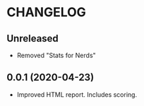 # CHANGELOG

## Unreleased
* Removed "Stats for Nerds"

## 0.0.1 (2020-04-23)
* Improved HTML report. Includes scoring.
